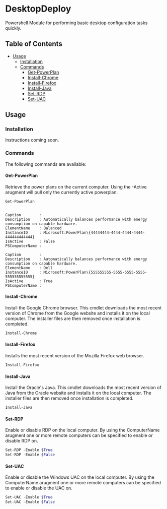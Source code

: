 # DesktopDeploy

Powershell Module for performing basic desktop configuration tasks quickly.

## Table of Contents
- [Usage](#usage)
  - [Installation](#installation)
  - [Commands](#commands)
    - [Get-PowerPlan](#Get-PowerPlan)
    - [Install-Chrome](#Install-Chrome)
    - [Install-Firefox](#Install-Firefox)
    - [Install-Java](#Install-Java)
    - [Set-RDP](#Set-RDP)
    - [Set-UAC](#Set-UAC)

## Usage

### Installation

Instructions coming soon.

### Commands

The following commands are available:

#### Get-PowerPlan

Retrieve the power plans on the current computer. Using the -Active arugment will pull only the currently active powerplan.

```powershell
Get-PowerPlan
```
```text

Caption        : 
Description    : Automatically balances performance with energy consumption on capable hardware.
ElementName    : Balanced
InstanceID     : Microsoft:PowerPlan\{44444444-4444-4444-4444-444444444444}
IsActive       : False
PSComputerName :

Caption        : 
Description    : Automatically balances performance with energy consumption on capable hardware.
ElementName    : Dell
InstanceID     : Microsoft:PowerPlan\{555555555-5555-5555-5555-555555555555}
IsActive       : True
PSComputerName :

```

#### Install-Chrome

Install the Google Chrome browser.  This cmdlet downloads the most recent version of Chrome from the Google website and installs it on the local computer.  The installer files are then removed once installation is completed.

```powershell
Install-Chrome
```

#### Install-Firefox

Installs the most recent version of the Mozilla Firefox web browser.

```powershell
Install-Firefox
```

#### Install-Java

Install the Oracle's Java.  This cmdlet downloads the most recent version of Java from the Oracle website and installs it on the local computer.  The installer files are then removed once installation is completed.

```powershell
Install-Java
```

#### Set-RDP

Enable or disable RDP on the local computer.  By using the ComputerName arugment one or more remote computers can be specified to enable or disable RDP on.

```powershell
Set-RDP -Enable $True
Set-RDP -Enable $False
```

#### Set-UAC

Enable or disable the Windows UAC on the local computer.  By using the ComputerName arugment one or more remote computers can be specified to enable or disable the UAC on.

```powershell
Set-UAC -Enable $True
Set-UAC -Enable $False
```


